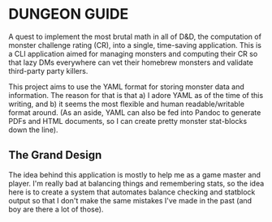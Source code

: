# DUNGEON GUIDE

A quest to implement the most brutal math in all of D&D, the computation of
monster challenge rating (CR), into a single, time-saving application. This is
a CLI application aimed for managing monsters and computing their CR so that
lazy DMs everywhere can vet their homebrew monsters and validate third-party
party killers.

This project aims to use the YAML format for storing monster data and
information. The reason for that is that a) I adore YAML as of the time of this
writing, and b) it seems the most flexible and human readable/writable format
around. (As an aside, YAML can also be fed into Pandoc to generate PDFs and HTML
documents, so I can create pretty monster stat-blocks down the line).

## The Grand Design

The idea behind this application is mostly to help me as a game master and
player. I'm really bad at balancing things and remembering stats, so the idea
here is to create a system that automates balance checking and statblock output
so that I don't make the same mistakes I've made in the past (and boy are there
a lot of those).